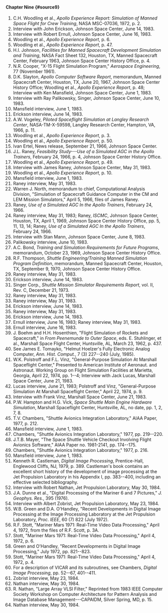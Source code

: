 #### Chapter Nine {#source9}

1.  C.H. Woodling et al., *Apollo Experience Report: Simulation of Manned Space Flight for Crew Training*, NASA MSC-07036, 1972, p. 2.
2.  Interview with John Erickson, Johnson Space Center, June 14, 1983.
3.  Interview with Robert Ernull, Johnson Space Center, June 16, 1983.
4.  Woodling et al., *Apollo Experience Report*, p. 6.
5.  Woodling et al., *Apollo Experience Report*, p. 47.
6.  H.I. Johnson, *Facilities for Manned Spacecraft Development Simulation and Training*, NASA Fact Sheet 132, Houston, TX, Manned Spacecraft Center, February 1963, Johnson Space Center History Office, p. 4.
7.  N.R. Cooper, "X-15 Flight Simulation Program," *Aerospace Engineering*, 77 (November 1961).
8.  D.K. Slayton, *Apollo Computer Software Report*, memorandum, Manned Spacecraft Center, Houston, TX, June 20, 1967, Johnson Space Center History Office; Woodling et al., *Apollo Experience Report*, p. 48; Interview with Ken Mansfield, Johnson Space Center, June 1, 1983.
9.  Interview with Ray Palikowsky, Singer, Johnson Space Center, June 10, 1983.
10. Mansfield interview, June 1, 1983.
11. Erickson interview, June 14, 1983.
12. A.W. Vogeley, *Piloted Spaceflight Simulation at Langley Research Center*, NASA-TM-X-59598, Langley Research Center, Hampton, VA, 1966, p. 11.
13. Woodling et al., *Apollo Experience Report*, p. 3.
14. Woodling et al., *Apollo Experience Report*, p. 50.
15. Ivan Ertel, News release, September 21, 1966, Johnson Space Center.
16. J.L. Raney, *Feasibility Study---Use of a Simulated AGC in the Apollo Trainers*, February 24, 1966, p. 4, Johnson Space Center History Office.
17. Woodling et al., *Apollo Experience Report*, p. 49.
18. Interview with James Raney, Johnson Space Center, May 31, 1983.
19. Woodling et al., *Apollo Experience Report*, p. 10.
20. Mansfield interview, June 1, 1983.
21. Raney interview, May 31, 1983.
22. Warren J. North, memorandum to chief, Computational Analysis Division, "Simulation of Spacecraft Guidance Computer in the CM and LEM Mission Simulators," April 5, 1966, files of James Raney.
23. Raney, *Use of a Simulated AGC In the Apollo Trainers*, February 24, 1966.
24. Raney interview, May 31, 1983; Raney, *ISCMC*, Johnson Space Center, Houston, TX, April 1, 1969, Johnson Space Center History Office, pp. 5, 11, 13, 14; Raney, *Use of a Simulated AGC In the Apollo Trainers*, February 24, 1966.
25. Interview with Stan Mann, Johnson Space Center, June 8, 1983.
26. Palikowsky interview, June 10, 1983.
27. A.C. Bond, *Training and Simulation Requirements for Future Programs*, memorandum, October 23, 1969, Johnson Space Center History Office.
28. R.F. Thompson, *Shuttle Engineering/Training Manned Simulation Program Definition*, memorandum, Manned Spacecraft Center, Houston, TX, September 9, 1970, Johnson Space Center History Office.
29. Raney interview, May 31, 1983.
30. Erickson interview, June 14, 1983.
31. Singer Corp., *Shuttle Mission Simulator Requirements Report*, vol. II, Rev. C, December 21, 1973.
32. Raney interview, May 31, 1983.
33. Raney interview, May 31, 1983.
34. Erickson interview, June 14, 1983.
35. Raney interview, May 31, 1983.
36. Erickson interview, June 14, 1983.
37. Ernull interview, June 16, 1983; Raney interview, May 31, 1983.
38. Ernull interview, June 16, 1983.
39. J. Boehm and H.H. Hosenthien, "Flight Simulation of Rockets and Spacecraft," in *From Peenemunde to Outer Space*, eds. E. Stuhlinger, et al., Marshall Space Flight Center, Huntsville, AL, March 23, 1962, p. 437.
40. See James E. Tomayko, "Helmut Hoelzer's Fully Electronic Analog Computer, *Ann. Hist. Comput.*, 7 (3) 227--240 (July, 1985).
41. W.K. Polstroff and F.L. Vinz, "General-Purpose Simulation At Marshall Spaceflight Center," Presented to American Institute of Aeronaut. and Astronaut. Working Group on Flight Simulation Facilities at Marietta, Georgia, April 22, 1974, pp. 1--4; Interview with Jack Lucas, Marshall Space Center, June 21, 1983.
42. Lucas interview, June 21, 1983; Polstroff and Vinz, "General-Purpose Simulation At Marshall Spaceflight Center," April 22, 1974, p. 9.
43. Interview with Frank Vinz, Marshall Space Center, June 21, 1983.
44. P.W. Hampton and H.G. Vick, *Space Shuttle Main Engine Hardware Simulation*, Marshall Spaceflight Center, Huntsville, AL, no date, pp. 1, 2, 7, 8.
45. T.V. Chambers, "Shuttle Avionics Integration Laboratory," AIAA Paper, 1977, p. 212.
46. Mansfield interview, June 1, 1983.
47. Chambers, "Shuttle Avionics Integration Laboratory," 1977, pp. 219--220.
48. J.T.B. Mayer, "The Space Shuttle Vehicle Checkout Involving Flight Avionics Software," AIAA Paper no. 1981-2141, pp. 174--175.
49. Chambers, "Shuttle Avionics Integration Laboratory," 1977, p. 216.
50. Mansfield interview, June 1, 1983.
51. Kenneth R. Castleman, *Digital Image Processing*, Prentice-Hall, Englewood Cliffs, NJ, 1979, p. 389. Castleman's book contains an excellent short history of the development of image processing at the Jet Propulsion Laboratory in his Appendix I, pp. 383--400, including an effective selected bibliography.
52. Interview with Robert Nathan, Jet Propulsion Laboratory, May 30, 1984.
53. J.A. Dunne et al., "Digital Processing of the Mariner 6 and 7 Pictures," *J. Geophys. Res.*, 395 (1976).
54. Interview with Albert Zobrist, Jet Propulsion Laboratory, May 23, 1984.
55. W.B. Green and D.A. O'Handley, "Recent Developments in Digital Image Processing at the Image Processing Laboratory at the Jet Propulsion Laboratory, *Proc. IEEE*, 60 (7) 822 (July 1972).
56. R.F. Stott, "Mariner Mars 1971: Real-Time Video Data Processing," April 4, 1972, from the files of R.F. Scott, p. 3A.
57. Stott, "Mariner Mars 1971: Real-Time Video Data Processing," April 4, 1972, p. 6.
58. Green and O'Handley, "Recent Developments in Digital Image Processing," July 1972, pp. 821--823.
59. Stott, "Mariner Mars 1971: Real-Time Video Data Processing," April 4, 1972, p. 4.
60. For a description of VICAR and its subroutines, see Chambers, *Digital Image Processing*, pp. 52--67, 401--411.
61. Zobrist interview, May 23, 1984.
62. Nathan interview, May 30, 1984.
63. R. Nathan, "Large Array VLSI Filter," Reprinted from 1983 IEEE Computer Society Workshop on Computer Architecture for Pattern Analysis and Image Database Management---CAPAIDM, Silver Spring, MD, p. 15.
64. Nathan interview, May 30, 1984.
